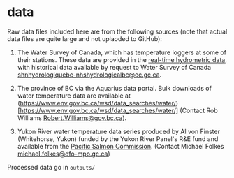 # data

Raw data files included here are from the following sources (note that actual data files are quite large and not uplaoded to GitHub):

1) The Water Survey of Canada, which has temperature loggers at some of their stations. These data are provided in the [real-time hydrometric data](https://wateroffice.ec.gc.ca/search/real_time_e.html), with historical data available by request to Water Survey of Canada <shnhydrologiquebc-nhshydrologicalbc@ec.gc.ca>.

2) The province of BC via the Aquarius data portal. Bulk downloads of water temperature data are available at (https://www.env.gov.bc.ca/wsd/data_searches/water/)[https://www.env.gov.bc.ca/wsd/data_searches/water/] (Contact Rob Williams <Robert.Williams@gov.bc.ca>).

3) Yukon River water temperature data series produced by Al von Finster (Whitehorse, Yukon) funded by the Yukon River Panel's R&E fund and available from the [Pacific Salmon Commission](https://www.yukonriverpanel.com/publications/data-sets/). (Contact Michael Folkes <michael.folkes@dfo-mpo.gc.ca>)

Processed data go in `outputs/`

